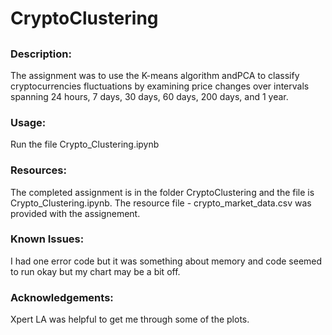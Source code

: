 # CryptoClustering
##

### Description:
The assignment was to use the K-means algorithm andPCA to classify cryptocurrencies 
fluctuations by examining price changes over intervals spanning 24 hours, 7 days, 30 days, 60 days, 
 200 days, and 1 year.

### Usage:
Run the file Crypto_Clustering.ipynb

### Resources:
The completed assignment is in the folder CryptoClustering and the file is
Crypto_Clustering.ipynb. 
The resource file - crypto_market_data.csv was provided with the assignement. 

### Known Issues:
I had one error code but it was something about memory and code seemed to run 
okay but my chart may be a bit off.

### Acknowledgements:
Xpert LA was helpful to get me through some of the plots.